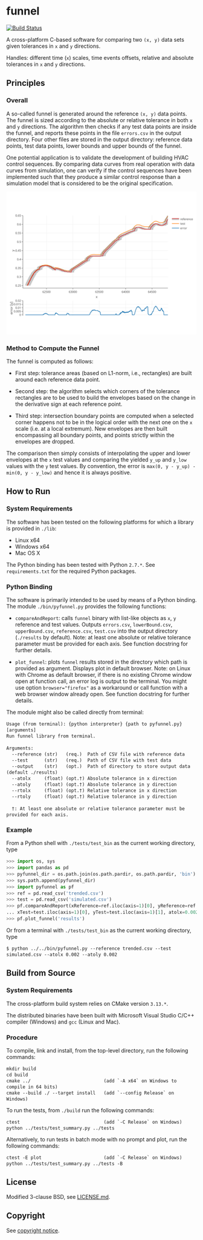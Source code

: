 # funnel

[![Build Status](https://travis-ci.org/lbl-srg/funnel.svg?branch=master)](https://travis-ci.org/lbl-srg/funnel)

A cross-platform C-based software for comparing two `(x, y)` data sets given tolerances in `x` and `y` directions.

Handles: different time (`x`) scales, time events offsets, relative and absolute tolerances
in `x` and `y` directions.

## Principles

### Overall

A so-called funnel is generated around the reference `(x, y)` data points.
The funnel is sized according to the absolute or relative tolerance in
both `x` and `y` directions.
The algorithm then checks if any test data points are inside the funnel,
and reports these points in the file `errors.csv` in the output directory.
Four other files are stored in the output directory: reference data points,
test data points, lower bounds and upper bounds of the funnel.

One potential application is to validate the development of building
HVAC control sequences. By comparing data curves from real operation with
data curves from simulation, one can verify if the control sequences
have been implemented such that they produce a similar control response
than a simulation model that is considered to be the original specification.

<p align="center">
  <img src="./img/plot_image.svg"/>
</p>

### Method to Compute the Funnel

The funnel is computed as follows:

  * First step: tolerance areas (based on L1-norm, i.e., rectangles) are built
  around each reference data point.

  * Second step: the algorithm selects which corners of the tolerance rectangles
  are to be used to build the envelopes based on the change in the derivative sign at
  each reference point.

  * Third step: intersection boundary points are computed when a selected corner
  happens not to be in the logical order with the next one on the `x` scale (i.e. at a local extremum).
  New envelopes are then built encompassing all boundary points, and points strictly within
  the envelopes are dropped.

The comparison then simply consists of interpolating the upper and lower envelopes
at the `x` test values and comparing the yielded `y_up` and `y_low` values with the `y` test values.
By convention, the error is `max(0, y - y_up) - min(0, y - y_low)` and hence it is always positive.


## How to Run

### System Requirements

The software has been tested on the following platforms for which a library is provided in `./lib`:

  * Linux x64
  * Windows x64
  * Mac OS X

The Python binding has been tested with Python `2.7.*`. See `requirements.txt` for the required Python packages.

### Python Binding

The software is primarily intended to be used by means of a Python binding.
The module `./bin/pyfunnel.py` provides the following functions:

  * `compareAndReport`: calls `funnel` binary with list-like objects as `x`, `y` reference and test values.
    Outputs `errors.csv`, `lowerBound.csv`, `upperBound.csv`, `reference.csv`, `test.csv`
    into the output directory (`./results` by default).
    Note: at least one absolute or relative tolerance parameter must be provided for each axis.
    See function docstring for further details.

  * `plot_funnel`: plots `funnel` results stored in the directory which path is provided as argument.
    Displays plot in default browser.
    Note: on Linux with Chrome as default browser, if there is no existing Chrome window open at
    function call, an error log is output to the terminal.
    You might use option `browser="firefox"` as a workaround or call function with a
    web browser window already open. See function docstring for further details.

The module might also be called directly from terminal:
```
Usage (from terminal): {python interpreter} {path to pyfunnel.py} [arguments]
Run funnel library from terminal.

Arguments:
  --reference (str)   (req.)  Path of CSV file with reference data
  --test      (str)   (req.)  Path of CSV file with test data
  --output    (str)   (opt.)  Path of directory to store output data (default ./results)
  --atolx     (float) (opt.†) Absolute tolerance in x direction
  --atoly     (float) (opt.†) Absolute tolerance in y direction
  --rtolx     (float) (opt.†) Relative tolerance in x direction
  --rtoly     (float) (opt.†) Relative tolerance in y direction

  †: At least one absolute or relative tolerance parameter must be provided for each axis.
```

### Example

From a Python shell with `./tests/test_bin` as the current working directory, type
```python
>>> import os, sys
>>> import pandas as pd
>>> pyfunnel_dir = os.path.join(os.path.pardir, os.path.pardir, 'bin')
>>> sys.path.append(pyfunnel_dir)
>>> import pyfunnel as pf
>>> ref = pd.read_csv('trended.csv')
>>> test = pd.read_csv('simulated.csv')
>>> pf.compareAndReport(xReference=ref.iloc(axis=1)[0], yReference=ref.iloc(axis=1)[1],
... xTest=test.iloc(axis=1)[0], yTest=test.iloc(axis=1)[1], atolx=0.002, atoly=0.002)
>>> pf.plot_funnel('results')
```
Or from a terminal with `./tests/test_bin` as the current working directory, type
```
$ python ../../bin/pyfunnel.py --reference trended.csv --test simulated.csv --atolx 0.002 --atoly 0.002
```

## Build from Source

### System Requirements

The cross-platform build system relies on CMake version `3.13.*`.

The distributed binaries have been built with Microsoft Visual Studio C/C++ compiler
(Windows) and `gcc` (Linux and Mac).

### Procedure

To compile, link and install, from the top-level directory, run the following commands:

```
mkdir build
cd build
cmake ../                           (add `-A x64` on Windows to compile in 64 bits)
cmake --build ./ --target install   (add `--config Release` on Windows)
```

To run the tests, from `./build` run the following commands:
```
ctest                               (add `-C Release` on Windows)
python ../tests/test_summary.py ../tests
```
Alternatively, to run tests in batch mode with no prompt and plot, run the following commands:
```
ctest -E plot                       (add `-C Release` on Windows)
python ../tests/test_summary.py ../tests -B
```

## License

Modified 3-clause BSD, see [LICENSE.md](LICENSE.md).

## Copyright

See [copyright notice](COPYRIGHT.md).

